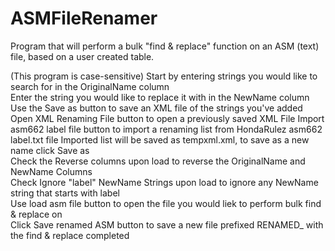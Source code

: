 # ASMFileRenamer
Program that will perform a bulk "find &amp; replace" function on an ASM (text) file, based on a user created table.

(This program is case-sensitive)
Start by entering strings you would like to search for in the OriginalName column  
Enter the string you would like to replace it with in the NewName column  
Use the Save as button to save an XML file of the strings you've added  
Open XML Renaming File button to open a previously saved XML File 
Import asm662 label file button to import a renaming list from HondaRulez asm662 label.txt file 
Imported list will be saved as tempxml.xml, to save as a new name click Save as  
Check the Reverse columns upon load to reverse the OriginalName and NewName Columns  
Check Ignore "label" NewName Strings upon load to ignore any NewName string that starts with label  
Use load asm file button to open the file you would liek to perform bulk find & replace on  
Click Save renamed ASM button to save a new file prefixed RENAMED_ with the find & replace completed  

